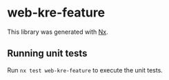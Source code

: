 # web-kre-feature

This library was generated with [Nx](https://nx.dev).

## Running unit tests

Run `nx test web-kre-feature` to execute the unit tests.
